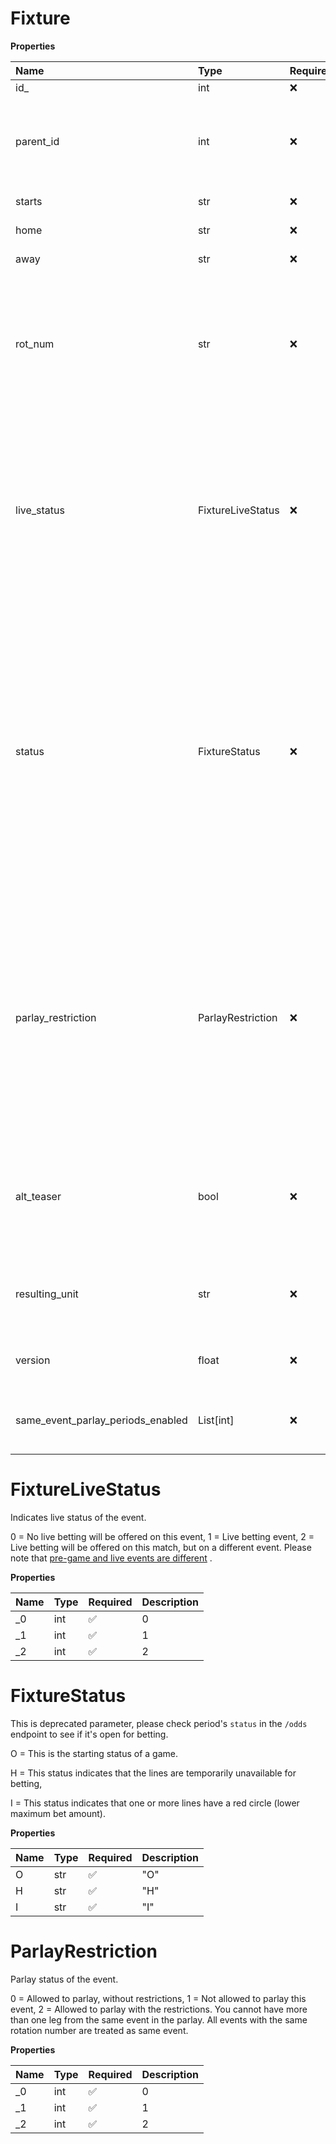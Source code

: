 # Fixture

**Properties**

| Name                              | Type              | Required | Description                                                                                                                                                                                                                                                                                                                                                     |
| :-------------------------------- | :---------------- | :------- | :-------------------------------------------------------------------------------------------------------------------------------------------------------------------------------------------------------------------------------------------------------------------------------------------------------------------------------------------------------------- |
| id\_                              | int               | ❌       | Event id.                                                                                                                                                                                                                                                                                                                                                       |
| parent_id                         | int               | ❌       | If event is linked to another event, parentId will be populated. Live event would have pre game event as parent id.                                                                                                                                                                                                                                             |
| starts                            | str               | ❌       | Start time of the event in UTC.                                                                                                                                                                                                                                                                                                                                 |
| home                              | str               | ❌       | Home team name.                                                                                                                                                                                                                                                                                                                                                 |
| away                              | str               | ❌       | Away team name.                                                                                                                                                                                                                                                                                                                                                 |
| rot_num                           | str               | ❌       | Team1 rotation number. Please note that in the next version of /fixtures, rotNum property will be decommissioned. ParentId can be used instead to group the related events.                                                                                                                                                                                     |
| live_status                       | FixtureLiveStatus | ❌       | Indicates live status of the event. 0 = No live betting will be offered on this event, 1 = Live betting event, 2 = Live betting will be offered on this match, but on a different event. Please note that [pre-game and live events are different](https://github.com/pinnacleapi/pinnacleapi-documentation/blob/master/FAQ.md#how-to-find-associated-events) . |
| status                            | FixtureStatus     | ❌       | This is deprecated parameter, please check period's `status` in the `/odds` endpoint to see if it's open for betting. O = This is the starting status of a game. H = This status indicates that the lines are temporarily unavailable for betting, I = This status indicates that one or more lines have a red circle (lower maximum bet amount).               |
| parlay_restriction                | ParlayRestriction | ❌       | &nbsp;Parlay status of the event. 0 = Allowed to parlay, without restrictions, 1 = Not allowed to parlay this event, 2 = Allowed to parlay with the restrictions. You cannot have more than one leg from the same event in the parlay. All events with the same rotation number are treated as same event.                                                      |
| alt_teaser                        | bool              | ❌       | Whether an event is offer with alternative teaser points. Events with alternative teaser points may vary from teaser definition.                                                                                                                                                                                                                                |
| resulting_unit                    | str               | ❌       | Specifies based on what the event will be resulted, e.g. Corners, Bookings                                                                                                                                                                                                                                                                                      |
| version                           | float             | ❌       | Fixture version, goes up when there is a change in the fixture.                                                                                                                                                                                                                                                                                                 |
| same_event_parlay_periods_enabled | List[int]         | ❌       | Contains a list of period numbers that are allowed to be parlayed together.                                                                                                                                                                                                                                                                                     |

# FixtureLiveStatus

Indicates live status of the event.

0 = No live betting will be offered on this event,
1 = Live betting event,
2 = Live betting will be offered on this match, but on a different event. Please note that [pre-game and live events are different](https://github.com/pinnacleapi/pinnacleapi-documentation/blob/master/FAQ.md#how-to-find-associated-events) .

**Properties**

| Name | Type | Required | Description |
| :--- | :--- | :------- | :---------- |
| \_0  | int  | ✅       | 0           |
| \_1  | int  | ✅       | 1           |
| \_2  | int  | ✅       | 2           |

# FixtureStatus

This is deprecated parameter, please check period's `status` in the
`/odds` endpoint to see if it's open for betting.

O = This is the starting status of a game.

H = This status indicates that the lines are temporarily unavailable
for betting,

I = This status indicates that one or more lines have a red circle
(lower maximum bet amount).

**Properties**

| Name | Type | Required | Description |
| :--- | :--- | :------- | :---------- |
| O    | str  | ✅       | "O"         |
| H    | str  | ✅       | "H"         |
| I    | str  | ✅       | "I"         |

# ParlayRestriction

Parlay status of the event.

0 = Allowed to parlay, without restrictions,
1 = Not allowed to parlay this event,
2 = Allowed to parlay with the restrictions. You cannot have more than one leg from the same event in the parlay. All events with the same rotation number are treated as same event.

**Properties**

| Name | Type | Required | Description |
| :--- | :--- | :------- | :---------- |
| \_0  | int  | ✅       | 0           |
| \_1  | int  | ✅       | 1           |
| \_2  | int  | ✅       | 2           |

<!-- This file was generated by liblab | https://liblab.com/ -->
